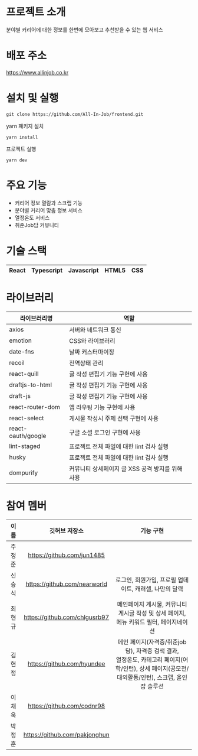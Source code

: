 # 프로젝트 소개
분야별 커리어에 대한 정보를 한번에 모아보고 추천받을 수 있는 웹 서비스

# 배포 주소
https://www.allinjob.co.kr

# 설치 및 실행
```
git clone https://github.com/All-In-Job/frontend.git
```
yarn 패키지 설치
```
yarn install
```
프로젝트 실행
```
yarn dev
```

# 주요 기능
- 커리어 정보 열람과 스크랩 기능
- 분야별 커리어 맞춤 정보 서비스
- 열정온도 서비스
- 취준Job담 커뮤니티

# 기술 스택
| React | Typescript | Javascript | HTML5 | CSS |
|---|---|---|---|---|

# 라이브러리
| 라이브러리명 | 역할 |
| --- | --- |
| axios | 서버와 네트워크 통신 |
| emotion | CSS와 라이브러리 |
| date-fns | 날짜 커스터마이징 |
|recoil | 전역상태 관리 |
| react-quill | 글 작성 편집기 기능 구현에 사용 |
| draftjs-to-html | 글 작성 편집기 기능 구현에 사용 |
| draft-js |글 작성 편집기 기능 구현에 사용 |
| react-router-dom|앱 라우팅 기능 구현에 사용 |
| react-select | 게시물 작성시 주제 선택 구현에 사용 |
| react-oauth/google | 구글 소셜 로그인 구현에 사용 |
| lint-staged | 프로젝트 전체 파일에 대한 lint 검사 실행 |
| husky | 프로젝트 전체 파일에 대한 lint 검사 실행 |
| dompurify | 커뮤니티 상세페이지 글 XSS 공격 방지를 위해 사용 |

# 참여 멤버
| 이름 | 깃허브 저장소 | 기능 구현 |
| :------: | :---: | :---: |
| 주정준| https://github.com/jun1485 | |
| 신승식 | https://github.com/nearworld | 로그인, 회원가입, 프로필 업데이트, 캐러셀, 나만의 달력 |
| 최현규 | https://github.com/chlgusrb97 | 메인페이지 게시물, 커뮤니티 게시글 작성 및 상세 페이지, 메뉴 키워드 필터, 페이지네이션 |
| 김현정 | https://github.com/hyundee | 메인 페이지(자격증/취준job담), 자격증 검색 결과, <br /> 열정온도, 카테고리 페이지(어학/인턴), 상세 페이지(공모전/대외활동/인턴), 스크랩, 올인잡 솔루션|
| 이채욱 | https://github.com/codnr98 | |
| 박정훈 | https://github.com/pakjonghun || 
